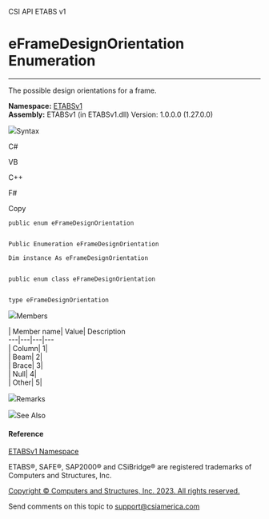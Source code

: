﻿

CSI API ETABS v1

# eFrameDesignOrientation Enumeration  
  
---  
  
The possible design orientations for a frame.

**Namespace:** [ETABSv1](2780f1b8-2033-5289-2298-1cdb2a7508d9.htm)  
**Assembly:** ETABSv1 (in ETABSv1.dll) Version: 1.0.0.0 (1.27.0.0)

![](../icons/SectionExpanded.png)Syntax

C#

VB

C++

F#

Copy

    
    
    public enum eFrameDesignOrientation
    
    
    Public Enumeration eFrameDesignOrientation
    
    Dim instance As eFrameDesignOrientation
    
    
    public enum class eFrameDesignOrientation
    
    
    type eFrameDesignOrientation

![](../icons/SectionExpanded.png)Members

| Member name| Value| Description  
---|---|---|---  
| Column| 1|  
| Beam| 2|  
| Brace| 3|  
| Null| 4|  
| Other| 5|  
  
![](../icons/SectionExpanded.png)Remarks

![](../icons/SectionExpanded.png)See Also

#### Reference

[ETABSv1 Namespace](2780f1b8-2033-5289-2298-1cdb2a7508d9.htm)

ETABS®, SAFE®, SAP2000® and CSiBridge® are registered trademarks of Computers
and Structures, Inc.  

[Copyright © Computers and Structures, Inc. 2023. All rights
reserved.](http://www.csiamerica.com)

Send comments on this topic to
[support@csiamerica.com](mailto:support%40csiamerica.com?Subject=CSI%20API%20ETABS%20v1)

